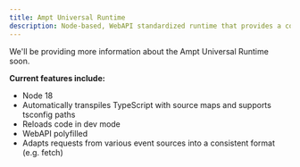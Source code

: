 ```yaml
---
title: Ampt Universal Runtime
description: Node-based, WebAPI standardized runtime that provides a consistent execution environment across serverless, containers, and edge-based technologies.
---
```


We'll be providing more information about the Ampt Universal Runtime soon.

**Current features include:**

- Node 18
- Automatically transpiles TypeScript with source maps and supports tsconfig paths
- Reloads code in dev mode
- WebAPI polyfilled
- Adapts requests from various event sources into a consistent format (e.g. fetch)
